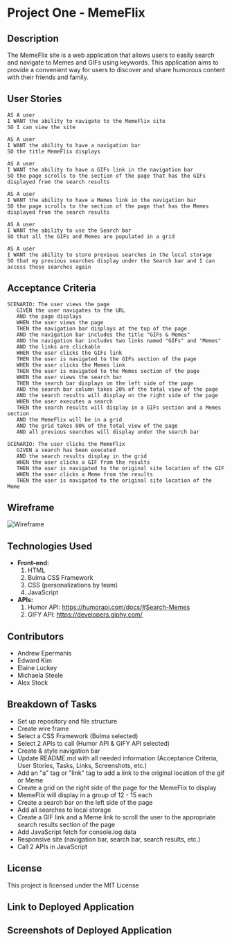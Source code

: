 # Project One - MemeFlix

## Description

The MemeFlix site is a web application that allows users to easily search and navigate to Memes and GIFs using keywords. This application aims to provide a convenient way for users to discover and share humorous content with their friends and family.

## User Stories

```
AS A user
I WANT the ability to navigate to the MemeFlix site
SO I can view the site

AS A user
I WANT the ability to have a navigation bar
SO the title MemeFlix displays

AS A user
I WANT the ability to have a GIFs link in the navigation bar
SO the page scrolls to the section of the page that has the GIFs displayed from the search results

AS A user
I WANT the ability to have a Memes link in the navigation bar
SO the page scrolls to the section of the page that has the Memes displayed from the search results

AS A user
I WANT the ability to use the Search bar
SO that all the GIFs and Memes are populated in a grid

AS A user
I WANT the ability to store previous searches in the local storage
SO that my previous searches display under the Search bar and I can access those searches again
```

## Acceptance Criteria

```
SCENARIO: The user views the page
   GIVEN the user navigates to the URL
   AND the page displays
   WHEN the user views the page
   THEN the navigation bar displays at the top of the page
   AND the navigation bar includes the title "GIFs & Memes"
   AND the navigation bar includes two links named "GIFs" and "Memes"
   AND the links are clickable
   WHEN the user clicks the GIFs link
   THEN the user is navigated to the GIFs section of the page
   WHEN the user clicks the Memes link
   THEN the user is navigated to the Memes section of the page
   WHEN the user views the search bar
   THEN the search bar displays on the left side of the page
   AND the search bar column takes 20% of the total view of the page
   AND the search results will display on the right side of the page
   WHEN the user executes a search
   THEN the search results will display in a GIFs section and a Memes section
   AND the MemeFlix will be in a grid
   AND the grid takes 80% of the total view of the page
   AND all previous searches will display under the search bar

SCENARIO: The user clicks the MemeFlix
   GIVEN a search has been executed
   AND the search results display in the grid
   WHEN the user clicks a GIF from the results
   THEN the user is navigated to the original site location of the GIF
   WHEN the user clicks a Meme from the results
   THEN the user is navigated to the original site location of the Meme
```

## Wireframe

![Wireframe](https://github.com/eddyK15501/gifs-and-memes/assets/134161776/5bb81da9-355d-4738-b98e-2f7c88119d57)

## Technologies Used

- **Front-end:**
  1. HTML
  2. Bulma CSS Framework
  3. CSS (personalizations by team)
  4. JavaScript
- **APIs:**
  1. Humor API: https://humorapi.com/docs/#Search-Memes
  2. GIFY API: https://developers.giphy.com/

## Contributors

- Andrew Epermanis
- Edward Kim
- Elaine Luckey
- Michaela Steele
- Alex Stock

## Breakdown of Tasks

- Set up repository and file structure
- Create wire frame
- Select a CSS Framework (Bulma selected)
- Select 2 APIs to call (Humor API & GIFY API selected)
- Create & style navigation bar
- Update README.md with all needed information (Acceptance Criteria, User Stories, Tasks, Links, Screenshots, etc.)
- Add an "a" tag or "link" tag to add a link to the original location of the gif or Meme
- Create a grid on the right side of the page for the MemeFlix to display
- MemeFlix will display in a group of 12 - 15 each
- Create a search bar on the left side of the page
- Add all searches to local storage
- Create a GIF link and a Meme link to scroll the user to the appropriate search results section of the page
- Add JavaScript fetch for console.log data
- Responsive site (navigation bar, search bar, search results, etc.)
- Call 2 APIs in JavaScript

## License

This project is licensed under the MIT License

## Link to Deployed Application

## Screenshots of Deployed Application
